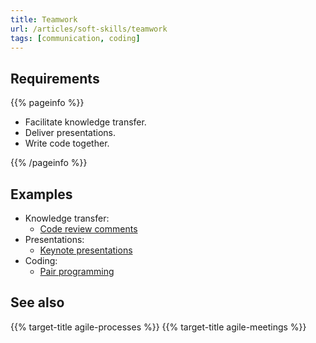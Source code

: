 ```yaml
---
title: Teamwork
url: /articles/soft-skills/teamwork
tags: [communication, coding]
---
```


## Requirements

{{% pageinfo %}}

* Facilitate knowledge transfer.
* Deliver presentations.
* Write code together.

{{% /pageinfo %}}

## Examples

* Knowledge transfer:
  * [Code review comments](https://www.computer.org/publications/tech-news/trends/agile-code-review-benefits)
* Presentations:
  * [Keynote presentations](https://www.apple.com/uk/keynote/)
* Coding:
  * [Pair programming](https://en.wikipedia.org/wiki/Pair_programming)

## See also

{{% target-title agile-processes %}}
{{% target-title agile-meetings %}}
